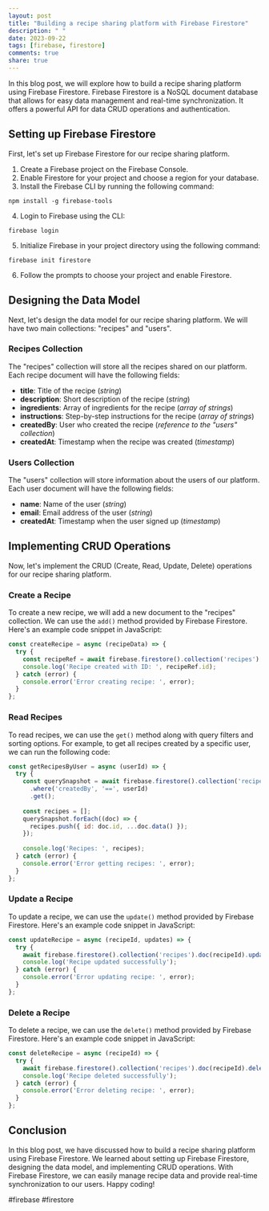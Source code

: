 ```yaml
---
layout: post
title: "Building a recipe sharing platform with Firebase Firestore"
description: " "
date: 2023-09-22
tags: [firebase, firestore]
comments: true
share: true
---
```


In this blog post, we will explore how to build a recipe sharing platform using Firebase Firestore. Firebase Firestore is a NoSQL document database that allows for easy data management and real-time synchronization. It offers a powerful API for data CRUD operations and authentication.

## Setting up Firebase Firestore

First, let's set up Firebase Firestore for our recipe sharing platform.

1. Create a Firebase project on the Firebase Console.
2. Enable Firestore for your project and choose a region for your database.
3. Install the Firebase CLI by running the following command:
```shell
npm install -g firebase-tools
```
4. Login to Firebase using the CLI:
```shell
firebase login
```
5. Initialize Firebase in your project directory using the following command:
```shell
firebase init firestore
```
6. Follow the prompts to choose your project and enable Firestore.

## Designing the Data Model

Next, let's design the data model for our recipe sharing platform. We will have two main collections: "recipes" and "users".

### Recipes Collection
The "recipes" collection will store all the recipes shared on our platform. Each recipe document will have the following fields:
- **title**: Title of the recipe (_string_)
- **description**: Short description of the recipe (_string_)
- **ingredients**: Array of ingredients for the recipe (_array of strings_)
- **instructions**: Step-by-step instructions for the recipe (_array of strings_)
- **createdBy**: User who created the recipe (_reference to the "users" collection_)
- **createdAt**: Timestamp when the recipe was created (_timestamp_)

### Users Collection
The "users" collection will store information about the users of our platform. Each user document will have the following fields:
- **name**: Name of the user (_string_)
- **email**: Email address of the user (_string_)
- **createdAt**: Timestamp when the user signed up (_timestamp_)

## Implementing CRUD Operations

Now, let's implement the CRUD (Create, Read, Update, Delete) operations for our recipe sharing platform.

### Create a Recipe
To create a new recipe, we will add a new document to the "recipes" collection. We can use the `add()` method provided by Firebase Firestore. Here's an example code snippet in JavaScript:

```javascript
const createRecipe = async (recipeData) => {
  try {
    const recipeRef = await firebase.firestore().collection('recipes').add(recipeData);
    console.log('Recipe created with ID: ', recipeRef.id);
  } catch (error) {
    console.error('Error creating recipe: ', error);
  }
};
```

### Read Recipes
To read recipes, we can use the `get()` method along with query filters and sorting options. For example, to get all recipes created by a specific user, we can run the following code:

```javascript
const getRecipesByUser = async (userId) => {
  try {
    const querySnapshot = await firebase.firestore().collection('recipes')
      .where('createdBy', '==', userId)
      .get();
  
    const recipes = [];
    querySnapshot.forEach((doc) => {
      recipes.push({ id: doc.id, ...doc.data() });
    });
  
    console.log('Recipes: ', recipes);
  } catch (error) {
    console.error('Error getting recipes: ', error);
  }
};
```

### Update a Recipe
To update a recipe, we can use the `update()` method provided by Firebase Firestore. Here's an example code snippet in JavaScript:

```javascript
const updateRecipe = async (recipeId, updates) => {
  try {
    await firebase.firestore().collection('recipes').doc(recipeId).update(updates);
    console.log('Recipe updated successfully');
  } catch (error) {
    console.error('Error updating recipe: ', error);
  }
};
```

### Delete a Recipe
To delete a recipe, we can use the `delete()` method provided by Firebase Firestore. Here's an example code snippet in JavaScript:

```javascript
const deleteRecipe = async (recipeId) => {
  try {
    await firebase.firestore().collection('recipes').doc(recipeId).delete();
    console.log('Recipe deleted successfully');
  } catch (error) {
    console.error('Error deleting recipe: ', error);
  }
};
```

## Conclusion

In this blog post, we have discussed how to build a recipe sharing platform using Firebase Firestore. We learned about setting up Firebase Firestore, designing the data model, and implementing CRUD operations. With Firebase Firestore, we can easily manage recipe data and provide real-time synchronization to our users. Happy coding!

#firebase #firestore